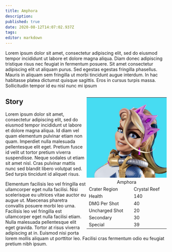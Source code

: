```yaml
---
title: Amphora
description: 
published: true
date: 2020-08-12T14:07:02.937Z
tags: 
editor: markdown
---
```


<div>
  <div>
    <p>Lorem ipsum dolor sit amet, consectetur adipiscing elit, sed do eiusmod tempor incididunt ut labore et dolore magna aliqua. Diam donec adipiscing tristique risus nec feugiat in fermentum posuere. Sit amet consectetur adipiscing elit ut aliquam purus. Sed egestas egestas fringilla phasellus. Mauris in aliquam sem fringilla ut morbi tincidunt augue interdum. In hac habitasse platea dictumst quisque sagittis. Eros in cursus turpis massa. Sollicitudin tempor id eu nisl nunc mi ipsum</p>
  </div>
  
  <div style="float: right;">
    <table class="infobox character">
    	<tbody>
        <tr><td colspan="2" style="padding: 0;"><img src="/ra-characters-amphora.jpg" alt="ra-characters-amphora.jpg" width="250px"></td></tr>
      	<tr><td colspan="2" style="text-align: center;">Amphora</td></tr>
        <tr><td>Crater Region</td><td>Crystal Reef</td></tr>
      	<tr><td>Health</td><td>140</td></tr>
        <tr><td>DMG Per Shot</td><td>40</td></tr>
        <tr><td>Uncharged Shot</td><td>20</td></tr>
        <tr><td>Secondary</td><td>30</td></tr>
        <tr><td>Special</td><td>39</td></tr>
    	</tbody>
  	</table>
  </div>
  <div>
    <h2>Story</h2>
    <p>Lorem ipsum dolor sit amet, consectetur adipiscing elit, sed do eiusmod tempor incididunt ut labore et dolore magna aliqua. Id diam vel quam elementum pulvinar etiam non quam. Imperdiet nulla malesuada pellentesque elit eget. Pretium fusce id velit ut tortor pretium viverra suspendisse. Neque sodales ut etiam sit amet nisl. Cras pulvinar mattis nunc sed blandit libero volutpat sed. Sed turpis tincidunt id aliquet risus.</p>
    <p>Elementum facilisis leo vel fringilla est ullamcorper eget nulla facilisi. Nisi scelerisque eu ultrices vitae auctor eu augue ut. Maecenas pharetra convallis posuere morbi leo urna. Facilisis leo vel fringilla est ullamcorper eget nulla facilisi etiam. Nulla malesuada pellentesque elit eget gravida. Tortor at risus viverra adipiscing at in. Euismod nisi porta lorem mollis aliquam ut porttitor leo. Facilisi cras fermentum odio eu feugiat pretium nibh ipsum.</p>
  </div>
</div>